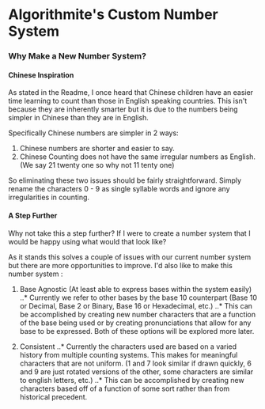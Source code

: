 # Algorithmite's Custom Number System

### Why Make a New Number System?

#### Chinese Inspiration

As stated in the Readme, I once heard that Chinese children have an easier time learning to count than those in English speaking countries. This isn't because they are inherently smarter but it is due to the numbers being simpler in Chinese than they are in English.

Specifically Chinese numbers are simpler in 2 ways:
1. Chinese numbers are shorter and easier to say.
2. Chinese Counting does not have the same irregular numbers as English. (We say 21 twenty one so why not 11 tenty one)

So eliminating these two issues should be fairly straightforward. Simply rename the characters 0 - 9 as single syllable words and ignore any irregularities in counting.

#### A Step Further

Why not take this a step further? If I were to create a number system that I would be happy using what would that look like?

As it stands this solves a couple of issues with our current number system but there are more opportunities to improve. I'd also like to make this number system :

1. Base Agnostic (At least able to express bases within the system easily)
..* Currently we refer to other bases by the base 10 counterpart (Base 10 or Decimal, Base 2 or Binary, Base 16 or Hexadecimal, etc.)
..* This can be accomplished by creating new number characters that are a function of the base being used or by creating pronunciations that allow for any base to be expressed. Both of these options will be explored more later.

2. Consistent
..* Currently the characters used are based on a varied history from multiple counting systems. This makes for meaningful characters that are not uniform. (1 and 7 look similar if drawn quickly, 6 and 9 are just rotated versions of the other, some characters are similar to english letters, etc.)
..* This can be accomplished by creating new characters based off of a function of some sort rather than from historical precedent.

